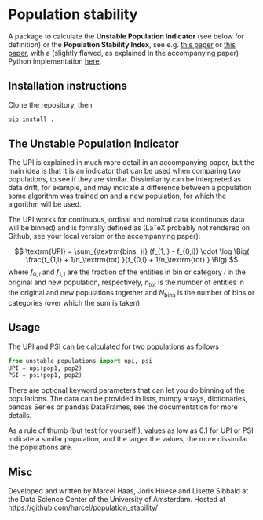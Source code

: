 # Population stability
A package to calculate the **Unstable Population Indicator** (see below for definition) or the **Population Stability Index**, see e.g. [this paper](https://scholarworks.wmich.edu/cgi/viewcontent.cgi?article=4249&context=dissertations) or [this paper](https://mwburke.github.io/data%20science/2018/04/29/population-stability-index.html), with a (slightly flawed, as explained in the accompanying paper) Python implementation [here](https://github.com/mwburke/population-stability-index).

## Installation instructions
Clone the repository, then
```bash
pip install .
```

## The Unstable Population Indicator
The UPI is explained in much more detail in an accompanying paper, but the main idea is that it is an indicator that can be used when comparing two populations, to see if they are similar. Dissimilarity can be interpreted as data drift, for example, and may indicate a difference between a population some algorithm was trained on and a new population, for which the algorithm will be used.

The UPI works for continuous, ordinal and nominal data (continuous data will be binned) and is formally defined as (LaTeX probably not rendered on Github, see your local version or the accompanying paper):

$$
\textrm{UPI} =
	\sum_{\textrm{bins, }i} (f_{1,i} - f_{0,i}) \cdot \log \Big( \frac{f_{1,i} + 1/n_\textrm{tot} }{f_{0,i} + 1/n_\textrm{tot} } \Big)  
$$
where $f_{0,i}$ and $f_{1,i}$ are the fraction of the entities in bin or category $i$ in the original and new population, respectively,  $n_\textrm{tot}$ is the number of entities in the original and new populations together and $N_\textrm{bins}$ is the number of bins or categories (over which the sum is taken). 

## Usage
The UPI and PSI can be calculated for two populations as follows
```python
from unstable_populations import upi, psi
UPI = upi(pop1, pop2)
PSI = psi(pop1, pop2)
```

There are optional keyword parameters that can let you do binning of the populations. The data can be provided in lists, numpy arrays, dictionaries, pandas Series or pandas DataFrames, see the documentation for more details.

As a rule of thumb (but test for yourself!), values as low as 0.1 for UPI or PSI indicate a similar population, and the larger the values, the more dissimilar the populations are.


## Misc
Developed and written by Marcel Haas, Joris Huese and Lisette Sibbald at the Data Science Center of the University of Amsterdam.
Hosted at https://github.com/harcel/population_stability/
